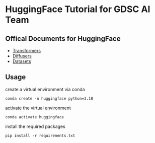 # HuggingFace Tutorial for GDSC AI Team

## Offical Documents for HuggingFace
- [Transformers](https://huggingface.co/docs/transformers/)
- [Diffusers](https://huggingface.co/docs/diffusers/)
- [Datasets](https://huggingface.co/datasets/)

## Usage

create a virtual environment via conda

```shell
conda create -n huggingface python=3.10
```

activate the virtual environment

```shell
conda activate huggingface
```

install the required packages

```shell
pip install -r requirements.txt
```
